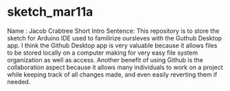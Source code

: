 # sketch_mar11a
 Name : Jacob Crabtree
 Short Intro Sentence: This repository is to store the sketch for Arduino IDE used to familirize oursleves with the Guthub Desktop app.
 I think the Github Desktop app is very valuable because it allows files to be stored locally on a computer making for very easy file system organization as well as access. Another benefit of using Github is the collaboration aspect because it allows many individuals to work on a project while keeping track of all changes made, and even easily reverting them if needed.
